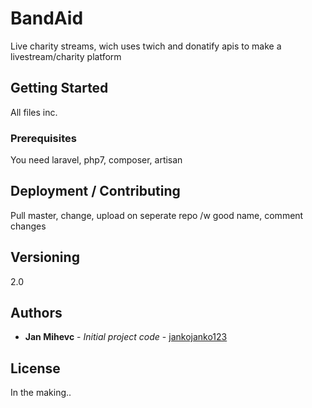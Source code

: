 # BandAid

Live charity streams, wich uses twich and donatify apis to make a livestream/charity platform


## Getting Started

All files inc.

### Prerequisites

You need laravel, php7, composer, artisan

## Deployment / Contributing


Pull master, change, upload on seperate repo /w good name, comment changes

## Versioning

2.0

## Authors

* **Jan Mihevc** - *Initial project code* - [jankojanko123](https://github.com/jankojanko123)


## License

In the making..
